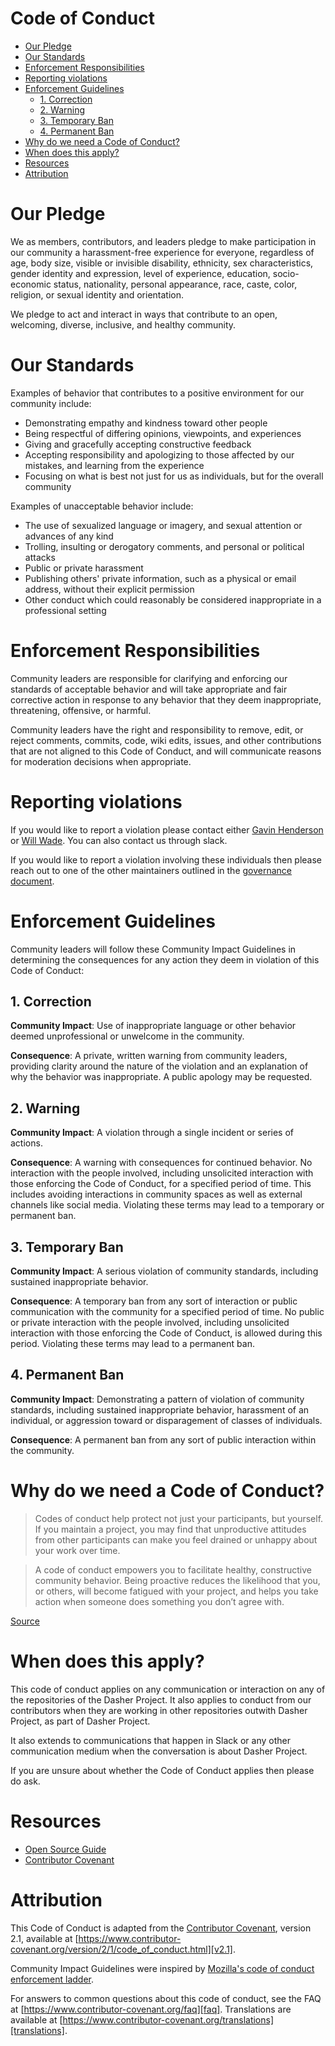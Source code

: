 # Code of Conduct <!-- omit in toc -->

- [Our Pledge](#our-pledge)
- [Our Standards](#our-standards)
- [Enforcement Responsibilities](#enforcement-responsibilities)
- [Reporting violations](#reporting-violations)
- [Enforcement Guidelines](#enforcement-guidelines)
  - [1. Correction](#1-correction)
  - [2. Warning](#2-warning)
  - [3. Temporary Ban](#3-temporary-ban)
  - [4. Permanent Ban](#4-permanent-ban)
- [Why do we need a Code of Conduct?](#why-do-we-need-a-code-of-conduct)
- [When does this apply?](#when-does-this-apply)
- [Resources](#resources)
- [Attribution](#attribution)

# Our Pledge

We as members, contributors, and leaders pledge to make participation in our
community a harassment-free experience for everyone, regardless of age, body
size, visible or invisible disability, ethnicity, sex characteristics, gender
identity and expression, level of experience, education, socio-economic status,
nationality, personal appearance, race, caste, color, religion, or sexual
identity and orientation.

We pledge to act and interact in ways that contribute to an open, welcoming,
diverse, inclusive, and healthy community.

# Our Standards

Examples of behavior that contributes to a positive environment for our
community include:

- Demonstrating empathy and kindness toward other people
- Being respectful of differing opinions, viewpoints, and experiences
- Giving and gracefully accepting constructive feedback
- Accepting responsibility and apologizing to those affected by our mistakes,
  and learning from the experience
- Focusing on what is best not just for us as individuals, but for the overall
  community

Examples of unacceptable behavior include:

- The use of sexualized language or imagery, and sexual attention or advances of
  any kind
- Trolling, insulting or derogatory comments, and personal or political attacks
- Public or private harassment
- Publishing others' private information, such as a physical or email address,
  without their explicit permission
- Other conduct which could reasonably be considered inappropriate in a
  professional setting

# Enforcement Responsibilities

Community leaders are responsible for clarifying and enforcing our standards of
acceptable behavior and will take appropriate and fair corrective action in
response to any behavior that they deem inappropriate, threatening, offensive,
or harmful.

Community leaders have the right and responsibility to remove, edit, or reject
comments, commits, code, wiki edits, issues, and other contributions that are
not aligned to this Code of Conduct, and will communicate reasons for moderation
decisions when appropriate.

# Reporting violations

If you would like to report a violation please contact either [Gavin Henderson](ghenderson@acecentre.org.uk) or [Will Wade](wwade@acecentre.org.uk). You can also contact us through slack.

If you would like to report a violation involving these individuals then please reach out to one of the other maintainers outlined in the [governance document](./README.md).

# Enforcement Guidelines

Community leaders will follow these Community Impact Guidelines in determining
the consequences for any action they deem in violation of this Code of Conduct:

## 1. Correction

**Community Impact**: Use of inappropriate language or other behavior deemed
unprofessional or unwelcome in the community.

**Consequence**: A private, written warning from community leaders, providing
clarity around the nature of the violation and an explanation of why the
behavior was inappropriate. A public apology may be requested.

## 2. Warning

**Community Impact**: A violation through a single incident or series of
actions.

**Consequence**: A warning with consequences for continued behavior. No
interaction with the people involved, including unsolicited interaction with
those enforcing the Code of Conduct, for a specified period of time. This
includes avoiding interactions in community spaces as well as external channels
like social media. Violating these terms may lead to a temporary or permanent
ban.

## 3. Temporary Ban

**Community Impact**: A serious violation of community standards, including
sustained inappropriate behavior.

**Consequence**: A temporary ban from any sort of interaction or public
communication with the community for a specified period of time. No public or
private interaction with the people involved, including unsolicited interaction
with those enforcing the Code of Conduct, is allowed during this period.
Violating these terms may lead to a permanent ban.

## 4. Permanent Ban

**Community Impact**: Demonstrating a pattern of violation of community
standards, including sustained inappropriate behavior, harassment of an
individual, or aggression toward or disparagement of classes of individuals.

**Consequence**: A permanent ban from any sort of public interaction within the
community.

# Why do we need a Code of Conduct?

> Codes of conduct help protect not just your participants, but yourself. If you maintain a project, you may find that unproductive attitudes from other participants can make you feel drained or unhappy about your work over time.

> A code of conduct empowers you to facilitate healthy, constructive community behavior. Being proactive reduces the likelihood that you, or others, will become fatigued with your project, and helps you take action when someone does something you don’t agree with.

[Source](https://opensource.guide/code-of-conduct/#why-do-i-need-a-code-of-conduct)

# When does this apply?

This code of conduct applies on any communication or interaction on any of the repositories of the Dasher Project. It also applies to conduct from our contributors when they are working in other repositories outwith Dasher Project, as part of Dasher Project.

It also extends to communications that happen in Slack or any other communication medium when the conversation is about Dasher Project.

If you are unsure about whether the Code of Conduct applies then please do ask.

# Resources

- [Open Source Guide](https://opensource.guide/code-of-conduct/)
- [Contributor Covenant](https://www.contributor-covenant.org/)

# Attribution

This Code of Conduct is adapted from the [Contributor Covenant][homepage],
version 2.1, available at
[https://www.contributor-covenant.org/version/2/1/code_of_conduct.html][v2.1].

Community Impact Guidelines were inspired by
[Mozilla's code of conduct enforcement ladder][mozilla coc].

For answers to common questions about this code of conduct, see the FAQ at
[https://www.contributor-covenant.org/faq][faq]. Translations are available at
[https://www.contributor-covenant.org/translations][translations].

[homepage]: https://www.contributor-covenant.org
[v2.1]: https://www.contributor-covenant.org/version/2/1/code_of_conduct.html
[mozilla coc]: https://github.com/mozilla/diversity
[faq]: https://www.contributor-covenant.org/faq
[translations]: https://www.contributor-covenant.org/translations
